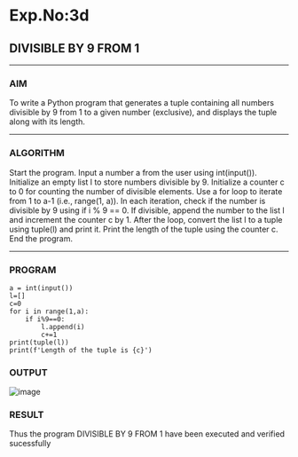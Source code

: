 # Exp.No:3d  
## DIVISIBLE BY 9 FROM 1

---

### AIM  
To write a Python program that generates a tuple containing all numbers divisible by 9 from 1 to a given number (exclusive), and displays the tuple along with its length.


---

### ALGORITHM

Start the program.
Input a number a from the user using int(input()).
Initialize an empty list l to store numbers divisible by 9.
Initialize a counter c to 0 for counting the number of divisible elements.
Use a for loop to iterate from 1 to a-1 (i.e., range(1, a)).
In each iteration, check if the number is divisible by 9 using if i % 9 == 0.
If divisible, append the number to the list l and increment the counter c by 1.
After the loop, convert the list l to a tuple using tuple(l) and print it.
Print the length of the tuple using the counter c.
End the program.

---

### PROGRAM

```
a = int(input())
l=[]
c=0
for i in range(1,a):
    if i%9==0:
        l.append(i)
        c+=1
print(tuple(l))
print(f'Length of the tuple is {c}')
```

### OUTPUT
![image](https://github.com/user-attachments/assets/c57f8335-3049-43f3-9e90-49be526ced5f)

### RESULT
Thus the program DIVISIBLE BY 9 FROM 1 have been executed and verified sucessfully
